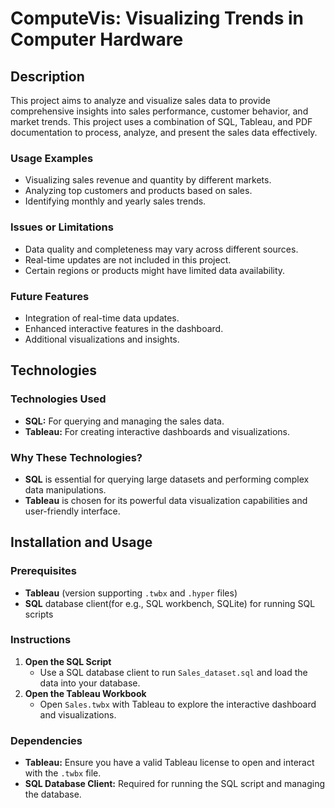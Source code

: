 
# ComputeVis: Visualizing Trends in Computer Hardware

## Description

This project aims to analyze and visualize sales data to provide comprehensive insights into sales performance, customer behavior, and market trends. This project uses a combination of SQL, Tableau, and PDF documentation to process, analyze, and present the sales data effectively.

### Usage Examples

- Visualizing sales revenue and quantity by different markets.
- Analyzing top customers and products based on sales.
- Identifying monthly and yearly sales trends.

### Issues or Limitations

- Data quality and completeness may vary across different sources.
- Real-time updates are not included in this project.
- Certain regions or products might have limited data availability.

### Future Features

- Integration of real-time data updates.
- Enhanced interactive features in the dashboard.
- Additional visualizations and insights.

## Technologies

### Technologies Used

- **SQL:** For querying and managing the sales data.
- **Tableau:** For creating interactive dashboards and visualizations.

### Why These Technologies?

- **SQL** is essential for querying large datasets and performing complex data manipulations.
- **Tableau** is chosen for its powerful data visualization capabilities and user-friendly interface.

## Installation and Usage

### Prerequisites

- **Tableau** (version supporting `.twbx` and `.hyper` files)
- **SQL** database client(for e.g., SQL workbench, SQLite) for running SQL scripts

### Instructions


1. **Open the SQL Script**
   - Use a SQL database client to run `Sales_dataset.sql` and load the data into your database.
2. **Open the Tableau Workbook**
   - Open `Sales.twbx` with Tableau to explore the interactive dashboard and visualizations.

### Dependencies

- **Tableau:** Ensure you have a valid Tableau license to open and interact with the `.twbx` file.
- **SQL Database Client:** Required for running the SQL script and managing the database.
